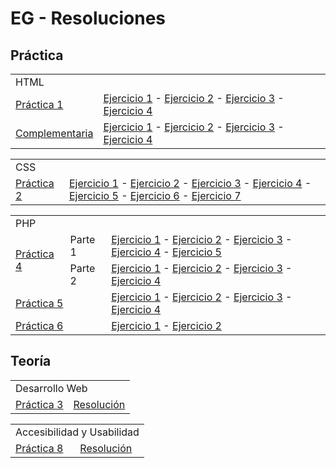 <h1>EG - Resoluciones</h1>

<h2>Práctica</h2>

<table>
  <tr>
    <td colspan=2>HTML</td>
  </tr>
  <tr>
    <td>
      <a href="https://github.com/NicoGabrielGallegos/EG-Practica/tree/main/1.%20HTML">Práctica 1</a>
    </td>
    <td>
      <a href="https://github.com/NicoGabrielGallegos/EG-Practica/tree/main/1.%20HTML/Ejercitación%201">Ejercicio 1</a> -
      <a href="https://github.com/NicoGabrielGallegos/EG-Practica/tree/main/1.%20HTML/Ejercitación%202">Ejercicio 2</a> -
      <a href="https://github.com/NicoGabrielGallegos/EG-Practica/tree/main/1.%20HTML/Ejercitación%203">Ejercicio 3</a> -
      <a href="https://github.com/NicoGabrielGallegos/EG-Practica/tree/main/1.%20HTML/Ejercitación%204">Ejercicio 4</a> 
    </td>
  </tr>
  <tr>
    <td>
      <a href="https://github.com/NicoGabrielGallegos/EG-Practica/tree/main/1.%20HTML%20(complementaria)">Complementaria</a>
    </td>
    <td>
      <a href="https://github.com/NicoGabrielGallegos/EG-Practica/tree/main/1.%20HTML%20(complementaria)/Ejercitación%201">Ejercicio 1</a> -
      <a href="https://github.com/NicoGabrielGallegos/EG-Practica/tree/main/1.%20HTML%20(complementaria)/Ejercitación%201">Ejercicio 2</a> -
      <a href="https://github.com/NicoGabrielGallegos/EG-Practica/tree/main/1.%20HTML%20(complementaria)/Ejercitación%201">Ejercicio 3</a> -
      <a href="https://github.com/NicoGabrielGallegos/EG-Practica/tree/main/1.%20HTML%20(complementaria)/Ejercitación%201">Ejercicio 4</a> 
    </td>
  </tr>
</table>

<table>
  <tr>
    <td colspan=2>CSS</td>
  </tr>
  <tr>
    <td>
      <a href="https://github.com/NicoGabrielGallegos/EG-Practica/tree/main/2.%20CSS">Práctica 2</a>
    </td>
    <td>
      <a href="https://github.com/NicoGabrielGallegos/EG-Practica/tree/main/2.%20CSS/Ejercitación%201">Ejercicio 1</a> -
      <a href="https://github.com/NicoGabrielGallegos/EG-Practica/tree/main/2.%20CSS/Ejercitación%202">Ejercicio 2</a> -
      <a href="https://github.com/NicoGabrielGallegos/EG-Practica/tree/main/2.%20CSS/Ejercitación%203">Ejercicio 3</a> -
      <a href="https://github.com/NicoGabrielGallegos/EG-Practica/tree/main/2.%20CSS/Ejercitación%204">Ejercicio 4</a> -
      <a href="https://github.com/NicoGabrielGallegos/EG-Practica/tree/main/2.%20CSS/Ejercitación%205">Ejercicio 5</a> -
      <a href="https://github.com/NicoGabrielGallegos/EG-Practica/tree/main/2.%20CSS/Ejercitación%206">Ejercicio 6</a> -
      <a href="https://github.com/NicoGabrielGallegos/EG-Practica/tree/main/2.%20CSS/Ejercitación%207">Ejercicio 7</a>
    </td>
  </tr>
</table>

<table>
  <tr>
    <td colspan=3>PHP</td>
  </tr>
  <tr>
    <td rowspan=2>
      <a href="https://github.com/NicoGabrielGallegos/EG-Practica/tree/main/4.%20PHP">Práctica 4</a>
    </td>
    <td>
      Parte 1
    </td>
    <td>
      <a href="https://github.com/NicoGabrielGallegos/EG-Practica/tree/main/4.%20PHP/Parte%201%20-%20Ejercicio%201">Ejercicio 1</a> -
      <a href="https://github.com/NicoGabrielGallegos/EG-Practica/tree/main/4.%20PHP/Parte%201%20-%20Ejercicio%202">Ejercicio 2</a> -
      <a href="https://github.com/NicoGabrielGallegos/EG-Practica/tree/main/4.%20PHP/Parte%201%20-%20Ejercicio%203">Ejercicio 3</a> -
      <a href="https://github.com/NicoGabrielGallegos/EG-Practica/tree/main/4.%20PHP/Parte%201%20-%20Ejercicio%204">Ejercicio 4</a> -
      <a href="https://github.com/NicoGabrielGallegos/EG-Practica/tree/main/4.%20PHP/Parte%201%20-%20Ejercicio%205">Ejercicio 5</a>
    </td>
  </tr>
  <tr>
    <td>
      Parte 2
    </td>
    <td>
      <a href="https://github.com/NicoGabrielGallegos/EG-Practica/tree/main/4.%20PHP/Parte%202%20-%20Ejercicio%201">Ejercicio 1</a> -
      <a href="https://github.com/NicoGabrielGallegos/EG-Practica/tree/main/4.%20PHP/Parte%202%20-%20Ejercicio%202">Ejercicio 2</a> -
      <a href="https://github.com/NicoGabrielGallegos/EG-Practica/tree/main/4.%20PHP/Parte%202%20-%20Ejercicio%203">Ejercicio 3</a> -
      <a href="https://github.com/NicoGabrielGallegos/EG-Practica/tree/main/4.%20PHP/Parte%202%20-%20Ejercicio%204">Ejercicio 4</a>
    </td>
  </tr>
  <tr>
    <td colspan=2>
      <a href="https://github.com/NicoGabrielGallegos/EG-Practica/tree/main/5.%20PHP">Práctica 5</a>
    </td>
    <td>
      <a href="https://github.com/NicoGabrielGallegos/EG-Practica/tree/main/5.%20PHP/Ejercicio%201">Ejercicio 1</a> -
      <a href="https://github.com/NicoGabrielGallegos/EG-Practica/tree/main/5.%20PHP/Ejercicio%202">Ejercicio 2</a> -
      <a href="https://github.com/NicoGabrielGallegos/EG-Practica/tree/main/5.%20PHP/Ejercicio%203">Ejercicio 3</a> -
      <a href="https://github.com/NicoGabrielGallegos/EG-Practica/tree/main/5.%20PHP/Ejercicio%204">Ejercicio 4</a>
    </td>
  </tr>
  <tr>
    <td colspan=2>
      <a href="https://github.com/NicoGabrielGallegos/EG-Practica/tree/main/6.%20PHP">Práctica 6</a>
    </td>
    <td>
      <a href="https://github.com/NicoGabrielGallegos/EG-Practica/tree/main/6.%20PHP/Ejercicio%201">Ejercicio 1</a> -
      <a href="https://github.com/NicoGabrielGallegos/EG-Practica/tree/main/6.%20PHP/Ejercicio%202">Ejercicio 2</a>
    </td>
  </tr>
</table>


<h2>Teoría</h2>

<table>
  <tr>
    <td colspan=2>Desarrollo Web</td>
  </tr>
  <tr>
    <td>
      <a href="https://github.com/NicoGabrielGallegos/EG-Practica/tree/main/3.%20Desarrollo%20Web">Práctica 3</a>
    </td>
    <td>
      <a href="https://github.com/NicoGabrielGallegos/EG-Practica/blob/main/3.%20Desarrollo%20Web/EG_TP_DWeb_Gallegos.pdf">Resolución</a>
    </td>
  </tr>
</table>

<table>
  <tr>
    <td colspan=2>Accesibilidad y Usabilidad</td>
  </tr>
  <tr>
    <td>
      <a href="https://github.com/NicoGabrielGallegos/EG-Practica/tree/main/8.%20Accesibilidad%20y%20Usabilidad">Práctica 8</a>
    </td>
    <td>
      <a href="https://github.com/NicoGabrielGallegos/EG-Practica/blob/main/8.%20Accesibilidad%20y%20Usabilidad/EG_TP_AyUWeb_Gallegos.pdf">Resolución</a>
    </td>
  </tr>
</table>
